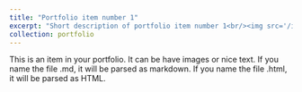 ```yaml
---
title: "Portfolio item number 1"
excerpt: "Short description of portfolio item number 1<br/><img src='/images/NFC.png'>"
collection: portfolio
---
```


This is an item in your portfolio. It can be have images or nice text. If you name the file .md, it will be parsed as markdown. If you name the file .html, it will be parsed as HTML. 
